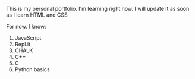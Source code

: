 This is my personal portfolio. I'm learning right now. I will update it as soon as I learn HTML and CSS

For now. I know:

1. JavaScript
1. Repl.it
3. CHALK
1. C++
1. C
2. Python basics
